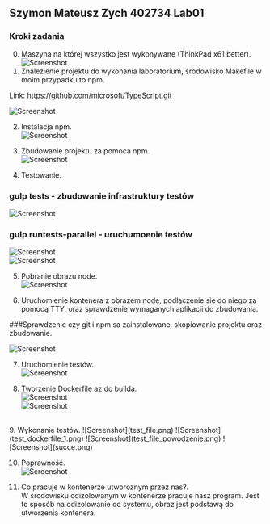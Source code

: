 ## Szymon Mateusz Zych 402734 Lab01

### Kroki zadania

0. Maszyna na której wszystko jest wykonywane (ThinkPad x61 better).<br />
![Screenshot](1.png)<br />
1. Znalezienie projektu do wykonania laboratorium, środowisko Makefile w moim przypadku to npm.<br />

Link: https://github.com/microsoft/TypeScript.git<br />

![Screenshot](2.png)<br />

2. Instalacja npm.<br />
![Screenshot](3.png)<br />

3. Zbudowanie projektu za pomoca npm. <br />
![Screenshot](4.png)<br />

4. Testowanie.<br />

### gulp tests - zbudowanie infrastruktury testów
![Screenshot](5.png)<br />

### gulp runtests-parallel - uruchumoenie testów

![Screenshot](test_1.png)<br />
![Screenshot](test_2.png)<br />

5. Pobranie obrazu node.<br />
![Screenshot](node.png)<br />

6. Uruchomienie kontenera z obrazem node, podłączenie sie do niego za pomocą TTY, oraz sprawdzenie wymaganych aplikacji do zbudowania.<br />

###Sprawdzenie czy git i npm sa zainstalowane, skopiowanie projektu oraz zbudowanie.

![Screenshot](instalacja.png)<br />

7. Uruchomienie testów.<br />
![Screenshot](testy.png)<br />

8. Tworzenie Dockerfile az do builda.<br />
![Screenshot](build_file.png)<br />
![Screenshot](docker_build_start.png)<br />
<br />
9. Wykonanie testów.
![Screenshot](test_file.png)
![Screenshot](test_dockerfile_1.png)
![Screenshot](test_file_powodzenie.png)
![Screenshot](succe.png)

10. Poprawność.<br />
![Screenshot](poprawnosc.png)<br />

11. Co pracuje w kontenerze utworoznym przez nas?.<br />
W środowisku odizolowanym w kontenerze pracuje nasz program. Jest to sposób na odizolowanie od systemu, obraz jest podstawą do utworzenia kontenera.


